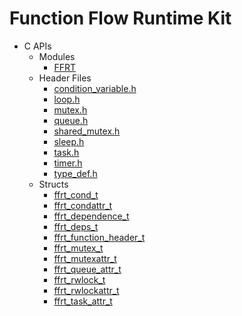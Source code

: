 # Function Flow Runtime Kit<!--function-flow-runtime-api-->

- C APIs<!--function-flow-runtime-c-->
  - Modules<!--function-flow-runtime-module-->
    - [FFRT](_f_f_r_t.md)
  - Header Files<!--function-flow-runtime-headerfile-->
    - [condition_variable.h](condition__variable_8h.md)
    - [loop.h](loop_8h.md)
    - [mutex.h](mutex_8h.md)
    - [queue.h](queue_8h.md)
    - [shared_mutex.h](shared__mutex_8h.md)
    - [sleep.h](sleep_8h.md)
    - [task.h](task_8h.md)
    - [timer.h](timer_8h.md)
    - [type_def.h](type__def_8h.md)
  - Structs<!--function-flow-runtime-struct-->
    - [ffrt_cond_t](ffrt__cond__t.md)
    - [ffrt_condattr_t](ffrt__condattr__t.md)
    - [ffrt_dependence_t](ffrt__dependence__t.md)
    - [ffrt_deps_t](ffrt__deps__t.md)
    - [ffrt_function_header_t](ffrt__function__header__t.md)
    - [ffrt_mutex_t](ffrt__mutex__t.md)
    - [ffrt_mutexattr_t](ffrt__mutexattr__t.md)
    - [ffrt_queue_attr_t](ffrt__queue__attr__t.md)
    - [ffrt_rwlock_t](ffrt__rwlock__t.md)
    - [ffrt_rwlockattr_t](ffrt__rwlockattr__t.md)
    - [ffrt_task_attr_t](ffrt__task__attr__t.md)
